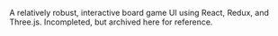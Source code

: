 A relatively robust, interactive board game UI using React, Redux, and Three.js. Incompleted, but archived here for reference.
